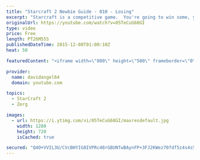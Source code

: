 ```yaml
---
title: "Starcraft 2 Newbie Guide - 010 - Losing"
excerpt: "Starcraft is a competitive game.  You're going to win some, you're going to lose some.  When you win a game, you feel good, and that's awesome.  But how do you react to losing a game?  How you react to losing in a competitive game like Starcraft 2 is an important consideration.  The biggest concept is"
originalUrl: https://youtube.com/watch?v=05TeCuG68GI
type: video
price: Free
length: PT26M55S
publishedDateTime: 2015-12-08T01:00:10Z
heat: 50

featuredContent: "<iframe width=\"800\" height=\"500\" frameborder=\"0\" src=\"https://www.youtube.com/embed/05TeCuG68GI\" allow=\"accelerometer; autoplay; encrypted-media; gyroscope; picture-in-picture\" allowfullscreen></iframe>"

provider:
  name: davidangel64
  domain: youtube.com

topics:
  - StarCraft 2
  - Zerg

images:
  - url: https://i.ytimg.com/vi/05TeCuG68GI/maxresdefault.jpg
    width: 1280
    height: 720
    isCached: true

secured: "Q4O+VVIL3U/CVcBHYIG8IVPRc48rGBUNTwBAynFP+3FJ2KWez70fdf5z4s4s5v678cUa0Fq/m8FBBhUl0S5p0BZ19wwH6RfiR6oKSgReGmFVh+AWNABn1+oNgFdMKJL0596jHhHb7Bl9wpYo8NNeg8tKzs8972UMbtlahzUrIPgCpTlNCSCbArVGLYRtQn/rVocwVhnXcBjspzfqdkYHfs+EyVuDwm9Wrqq2q1W6oMv4fFlanVreFJrQnIkEiTkpeEwSw6O00qXOZMygBbLK9HwMnqWty/BKYkiU93eiRY9PbAXmGdmeRvtQSNcKUKl9EE5TwK2mJ+ZpaT4ULiUutZ+A5vWFh+DxfHNJaocrlQGr66JKZBLYi9xl4P9/WoM57Ef4KRDkoIuY1+RXQfdnofD/jR4dSbfo1SSbUlIf5rQ=;8Wtmt/icuqsgyvwNZGvO0Q=="
---
```


